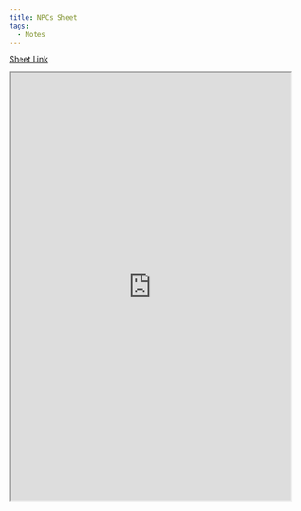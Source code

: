 ```yaml
---
title: NPCs Sheet
tags:
  - Notes
---
```


[Sheet Link](https://docs.google.com/spreadsheets/d/1FFdKQ2QnjXS-RR_o2HAjGzxXWBUlZNEcXhBKuF6_7bs/edit)

<iframe src="https://docs.google.com/spreadsheets/d/1FFdKQ2QnjXS-RR_o2HAjGzxXWBUlZNEcXhBKuF6_7bs/edit?gid=0&hl=en&rm=minimal&chrome=false" width="100%" height="768px" hreflang="en"> </iframe>